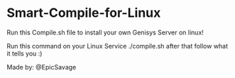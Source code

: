 # Smart-Compile-for-Linux
Run this Compile.sh file to install your own Genisys Server on linux!

Run this command on your Linux Service
./compile.sh
after that follow what it tells you :)

Made by: @EpicSavage
